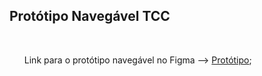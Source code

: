 ## Protótipo Navegável TCC

<br>

<ol>

  Link para o protótipo navegável no Figma --> [Protótipo](https://www.figma.com/proto/h6RkJKw5VeWiAohEY26Lz4/Projeto-P%C3%B3s?node-id=10%3A4&scaling=scale-down&page-id=0%3A1&starting-point-node-id=10%3A4);

<ol>